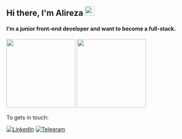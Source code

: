 ## Hi there, I'm Alireza <img src="https://media.giphy.com/media/hvRJCLFzcasrR4ia7z/giphy.gif" width="25px">

#### I’m a junior front-end developer and want to become a full-stack.

<img src="https://github-readme-stats.vercel.app/api?username=a1ire24&theme=algolia" height="180" /> <img src="https://github-readme-stats.vercel.app/api/top-langs/?username=a1ire24&layout=compact&theme=algolia" height="180" />

To gets in touch:

[![LinkedIn](https://img.shields.io/badge/linkedin-f0f0f0?&style=for-the-badge&logo=linkedin&logoColor=white&color=0e76a8)](https://www.linkedin.com/in/alireza-haji-hosseini/)
[![Telegram](https://img.shields.io/badge/telegram-f0f0f0?&style=for-the-badge&logoColor=white&logo=telegram)](https://t.me/a1ire24)
